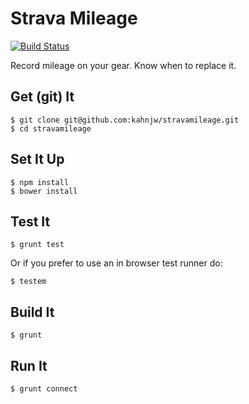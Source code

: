 # Strava Mileage

[![Build Status](https://travis-ci.org/kahnjw/stravamileage.svg?branch=activity_model)](https://travis-ci.org/kahnjw/stravamileage)

Record mileage on your gear. Know when to replace it.

## Get (git) It

```
$ git clone git@github.com:kahnjw/stravamileage.git
$ cd stravamileage
```

## Set It Up

```
$ npm install
$ bower install
```

## Test It

```
$ grunt test
```

Or if you prefer to use an in browser test runner do:

```
$ testem
```

## Build It

```
$ grunt
```

## Run It

```
$ grunt connect
```
